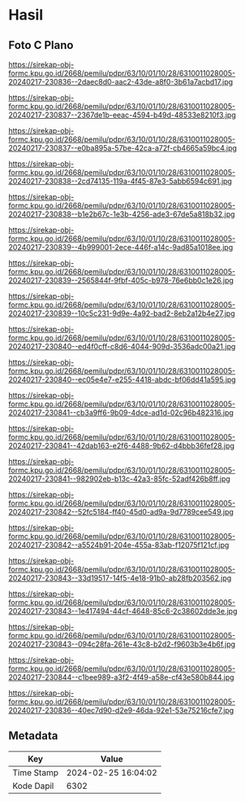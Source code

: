 # Hasil

## Foto C Plano

https://sirekap-obj-formc.kpu.go.id/2668/pemilu/pdpr/63/10/01/10/28/6310011028005-20240217-230836--2daec8d0-aac2-43de-a8f0-3b61a7acbd17.jpg

https://sirekap-obj-formc.kpu.go.id/2668/pemilu/pdpr/63/10/01/10/28/6310011028005-20240217-230837--2367de1b-eeac-4594-b49d-48533e8210f3.jpg

https://sirekap-obj-formc.kpu.go.id/2668/pemilu/pdpr/63/10/01/10/28/6310011028005-20240217-230837--e0ba895a-57be-42ca-a72f-cb4665a59bc4.jpg

https://sirekap-obj-formc.kpu.go.id/2668/pemilu/pdpr/63/10/01/10/28/6310011028005-20240217-230838--2cd74135-119a-4f45-87e3-5abb6594c691.jpg

https://sirekap-obj-formc.kpu.go.id/2668/pemilu/pdpr/63/10/01/10/28/6310011028005-20240217-230838--b1e2b67c-1e3b-4256-ade3-67de5a818b32.jpg

https://sirekap-obj-formc.kpu.go.id/2668/pemilu/pdpr/63/10/01/10/28/6310011028005-20240217-230839--4b999001-2ece-446f-a14c-9ad85a1018ee.jpg

https://sirekap-obj-formc.kpu.go.id/2668/pemilu/pdpr/63/10/01/10/28/6310011028005-20240217-230839--2565844f-9fbf-405c-b978-76e6bb0c1e26.jpg

https://sirekap-obj-formc.kpu.go.id/2668/pemilu/pdpr/63/10/01/10/28/6310011028005-20240217-230839--10c5c231-9d9e-4a92-bad2-8eb2a12b4e27.jpg

https://sirekap-obj-formc.kpu.go.id/2668/pemilu/pdpr/63/10/01/10/28/6310011028005-20240217-230840--ed4f0cff-c8d6-4044-909d-3536adc00a21.jpg

https://sirekap-obj-formc.kpu.go.id/2668/pemilu/pdpr/63/10/01/10/28/6310011028005-20240217-230840--ec05e4e7-e255-4418-abdc-bf06dd41a595.jpg

https://sirekap-obj-formc.kpu.go.id/2668/pemilu/pdpr/63/10/01/10/28/6310011028005-20240217-230841--cb3a9ff6-9b09-4dce-ad1d-02c96b482316.jpg

https://sirekap-obj-formc.kpu.go.id/2668/pemilu/pdpr/63/10/01/10/28/6310011028005-20240217-230841--42dab163-e2f6-4488-9b62-d4bbb36fef28.jpg

https://sirekap-obj-formc.kpu.go.id/2668/pemilu/pdpr/63/10/01/10/28/6310011028005-20240217-230841--982902eb-b13c-42a3-85fc-52adf426b8ff.jpg

https://sirekap-obj-formc.kpu.go.id/2668/pemilu/pdpr/63/10/01/10/28/6310011028005-20240217-230842--52fc5184-ff40-45d0-ad9a-9d7789cee549.jpg

https://sirekap-obj-formc.kpu.go.id/2668/pemilu/pdpr/63/10/01/10/28/6310011028005-20240217-230842--a5524b91-204e-455a-83ab-f12075f121cf.jpg

https://sirekap-obj-formc.kpu.go.id/2668/pemilu/pdpr/63/10/01/10/28/6310011028005-20240217-230843--33d19517-14f5-4e18-91b0-ab28fb203562.jpg

https://sirekap-obj-formc.kpu.go.id/2668/pemilu/pdpr/63/10/01/10/28/6310011028005-20240217-230843--1e417494-44cf-4648-85c6-2c38602dde3e.jpg

https://sirekap-obj-formc.kpu.go.id/2668/pemilu/pdpr/63/10/01/10/28/6310011028005-20240217-230843--094c28fa-261e-43c8-b2d2-f9603b3e4b6f.jpg

https://sirekap-obj-formc.kpu.go.id/2668/pemilu/pdpr/63/10/01/10/28/6310011028005-20240217-230844--c1bee989-a3f2-4f49-a58e-cf43e580b844.jpg

https://sirekap-obj-formc.kpu.go.id/2668/pemilu/pdpr/63/10/01/10/28/6310011028005-20240217-230836--40ec7d90-d2e9-46da-92e1-53e75216cfe7.jpg


## Metadata

| Key        | Value               |
| ---------- | ------------------- |
| Time Stamp | 2024-02-25 16:04:02 |
| Kode Dapil | 6302                |



